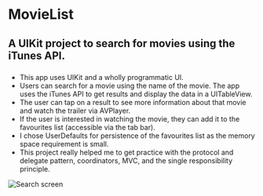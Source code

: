 # MovieList

## A UIKit project to search for movies using the iTunes API.

### 
* This app uses UIKit and a wholly programmatic UI.
* Users can search for a movie using the name of the movie. The app uses the iTunes API to get results and display the data in a UITableView.
* The user can tap on a result to see more information about that movie and watch the trailer via AVPlayer.
* If the user is interested in watching the movie, they can add it to the favourites list (accessible via the tab bar).
* I chose UserDefaults for persistence of the favourites list as the memory space requirement is small.
* This project really helped me to get practice with the protocol and delegate pattern, coordinators, MVC, and the single responsibility principle.


![Search screen](https://github.com/steven-hill/MovieList/assets/98730693/74ee8ff0-544b-41a8-b4ff-435d8972c462)

